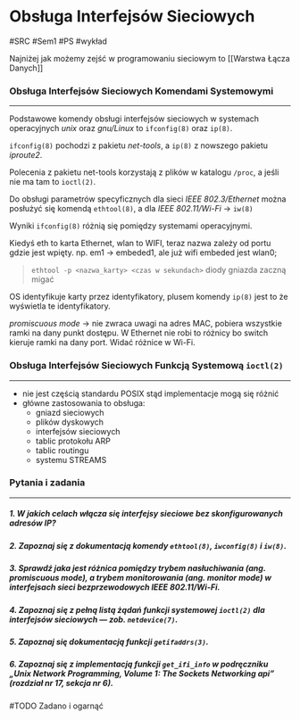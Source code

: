 # Obsługa Interfejsów Sieciowych
#SRC #Sem1 #PS #wykład 

Najniżej jak możemy zejść w programowaniu sieciowym to [[Warstwa Łącza Danych]]

### Obsługa Interfejsów Sieciowych Komendami Systemowymi
---
Podstawowe komendy obsługi interfejsów sieciowych w systemach operacyjnych _unix_ oraz _gnu/Linux_ to `ifconfig(8)` oraz `ip(8)`.

`ifconfig(8)` pochodzi z pakietu _net-tools_, a `ip(8)` z nowszego pakietu _iproute2_.

Polecenia z pakietu net-tools korzystają z plików w katalogu `/proc`, a jeśli nie ma tam to `ioctl(2)`.

Do obsługi parametrów specyficznych dla sieci _IEEE 802.3/Ethernet_ można posłużyć się komendą `ethtool(8)`, a dla _IEEE 802.11/Wi-Fi_ -> `iw(8)`

Wyniki `ifconfig(8)` różnią się pomiędzy systemami operacyjnymi.

Kiedyś eth to karta Ethernet, wlan to WIFI, teraz nazwa zależy od portu gdzie jest wpięty. 
np. em1 -> embeded1, ale już wifi embeded jest wlan0;

>`ethtool -p <nazwa_karty> <czas w sekundach>`
>	diody gniazda zaczną migać

OS identyfikuje karty przez identyfikatory, plusem komendy `ip(8)` jest to że wyświetla te identyfikatory.

_promiscuous mode_ -> nie zwraca uwagi na adres MAC, pobiera wszystkie ramki na dany punkt dostępu. W Ethernet nie robi to różnicy bo switch kieruje ramki na dany port. Widać różnice w Wi-Fi.
### Obsługa Interfejsów Sieciowych Funkcją Systemową `ioctl(2)`
---
- nie jest częścią standardu POSIX stąd implementacje mogą się różnić
- główne zastosowania to obsługa:
	- gniazd sieciowych
	- plików dyskowych
	- interfejsów sieciowych
	- tablic protokołu ARP
	- tablic routingu
	- systemu STREAMS

### Pytania i zadania
---
##### 1. W jakich celach włącza się interfejsy sieciowe bez skonfigurowanych adresów IP?
>
##### 2. Zapoznaj się z dokumentacją komendy `ethtool(8)`, `iwconfig(8)` i `iw(8)`.
>
##### 3. Sprawdź jaka jest różnica pomiędzy trybem nasłuchiwania (_ang. promiscuous mode_), a trybem monitorowania (_ang. monitor mode_) w interfejsach sieci bezprzewodowych IEEE 802.11/Wi-Fi.
>
##### 4. Zapoznaj się z pełną listą żądań funkcji systemowej `ioctl(2)` dla interfejsów sieciowych — zob. `netdevice(7)`.
>
##### 5. Zapoznaj się dokumentacją funkcji `getifaddrs(3)`.
>
##### 6. Zapoznaj się z implementacją funkcji `get_ifi_info` w podręczniku „Unix Network Programming, Volume 1: The Sockets Networking api” (rozdział nr 17, sekcja nr 6).
>

#TODO Zadano i ogarnąć
